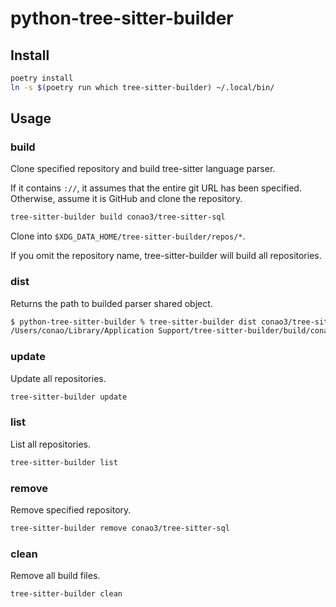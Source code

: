 # python-tree-sitter-builder

## Install

```bash
poetry install
ln -s $(poetry run which tree-sitter-builder) ~/.local/bin/
```

## Usage

### build

Clone specified repository and build tree-sitter language parser.

If it contains `://`, it assumes that the entire git URL has been specified. Otherwise, assume it is GitHub and clone the repository.

```bash
tree-sitter-builder build conao3/tree-sitter-sql
```

Clone into `$XDG_DATA_HOME/tree-sitter-builder/repos/*`.

If you omit the repository name, tree-sitter-builder will build all repositories.

### dist

Returns the path to builded parser shared object.

```bash
$ python-tree-sitter-builder % tree-sitter-builder dist conao3/tree-sitter-sql
/Users/conao/Library/Application Support/tree-sitter-builder/build/conao3__tree-sitter-sql.so
```

### update

Update all repositories.

```bash
tree-sitter-builder update
```

### list

List all repositories.

```bash
tree-sitter-builder list
```

### remove

Remove specified repository.

```bash
tree-sitter-builder remove conao3/tree-sitter-sql
```

### clean

Remove all build files.

```bash
tree-sitter-builder clean
```
